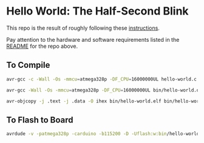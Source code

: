 # Hello World: The Half-Second Blink

This repo is the result of roughly following these [instructions](https://github.com/rubberduck203/embedded-101/blob/master/01-hello-world.md).

Pay attention to the hardware and software requirements listed in the [README](https://github.com/rubberduck203/embedded-101) for the repo above.

## To Compile

```sh
avr-gcc -c -Wall -Os -mmcu=atmega328p -DF_CPU=16000000UL hello-world.c -o bin/hello-world.o

avr-gcc -Wall -Os -mmcu=atmega328p -DF_CPU=16000000UL bin/hello-world.o -o bin/hello-world.elf

avr-objcopy -j .text -j .data -O ihex bin/hello-world.elf bin/hello-world.hex
```

## To Flash to Board

```sh
avrdude -v -patmega328p -carduino -b115200 -D -Uflash:w:bin/hello-world.hex:i
```